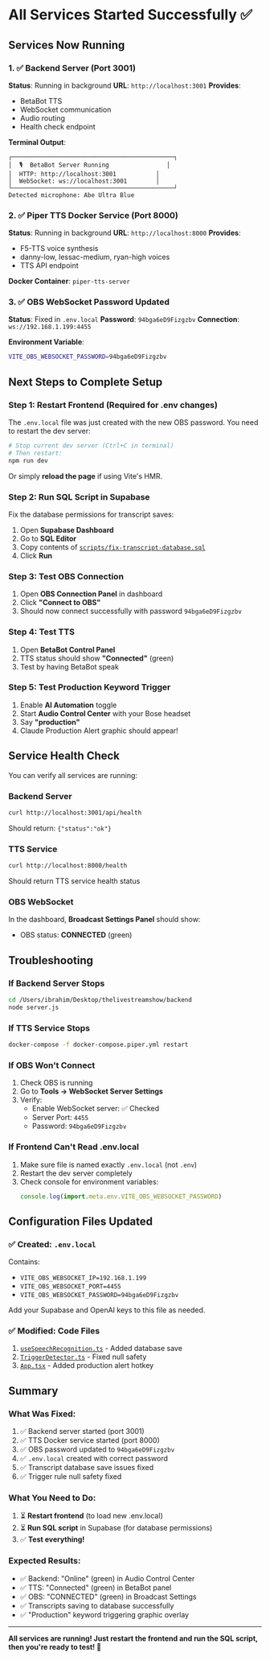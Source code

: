 # All Services Started Successfully ✅

## Services Now Running

### 1. ✅ Backend Server (Port 3001)
**Status**: Running in background
**URL**: `http://localhost:3001`
**Provides**:
- BetaBot TTS
- WebSocket communication
- Audio routing
- Health check endpoint

**Terminal Output**:
```
┌─────────────────────────────────────────────┐
│  🎙️  BetaBot Server Running                │
│  HTTP: http://localhost:3001           │
│  WebSocket: ws://localhost:3001        │
└─────────────────────────────────────────────┘
Detected microphone: Abe Ultra Blue
```

### 2. ✅ Piper TTS Docker Service (Port 8000)
**Status**: Running in background
**URL**: `http://localhost:8000`
**Provides**:
- F5-TTS voice synthesis
- danny-low, lessac-medium, ryan-high voices
- TTS API endpoint

**Docker Container**: `piper-tts-server`

### 3. ✅ OBS WebSocket Password Updated
**Status**: Fixed in `.env.local`
**Password**: `94bga6eD9Fizgzbv`
**Connection**: `ws://192.168.1.199:4455`

**Environment Variable**:
```bash
VITE_OBS_WEBSOCKET_PASSWORD=94bga6eD9Fizgzbv
```

## Next Steps to Complete Setup

### Step 1: Restart Frontend (Required for .env changes)
The `.env.local` file was just created with the new OBS password. You need to restart the dev server:

```bash
# Stop current dev server (Ctrl+C in terminal)
# Then restart:
npm run dev
```

Or simply **reload the page** if using Vite's HMR.

### Step 2: Run SQL Script in Supabase
Fix the database permissions for transcript saves:

1. Open **Supabase Dashboard**
2. Go to **SQL Editor**
3. Copy contents of [`scripts/fix-transcript-database.sql`](file:///Users/ibrahim/Desktop/thelivestreamshow/scripts/fix-transcript-database.sql)
4. Click **Run**

### Step 3: Test OBS Connection
1. Open **OBS Connection Panel** in dashboard
2. Click **"Connect to OBS"**
3. Should now connect successfully with password `94bga6eD9Fizgzbv`

### Step 4: Test TTS
1. Open **BetaBot Control Panel**
2. TTS status should show **"Connected"** (green)
3. Test by having BetaBot speak

### Step 5: Test Production Keyword Trigger
1. Enable **AI Automation** toggle
2. Start **Audio Control Center** with your Bose headset
3. Say **"production"**
4. Claude Production Alert graphic should appear!

## Service Health Check

You can verify all services are running:

### Backend Server
```bash
curl http://localhost:3001/api/health
```
Should return: `{"status":"ok"}`

### TTS Service
```bash
curl http://localhost:8000/health
```
Should return TTS service health status

### OBS WebSocket
In the dashboard, **Broadcast Settings Panel** should show:
- OBS status: **CONNECTED** (green)

## Troubleshooting

### If Backend Server Stops
```bash
cd /Users/ibrahim/Desktop/thelivestreamshow/backend
node server.js
```

### If TTS Service Stops
```bash
docker-compose -f docker-compose.piper.yml restart
```

### If OBS Won't Connect
1. Check OBS is running
2. Go to **Tools → WebSocket Server Settings**
3. Verify:
   - Enable WebSocket server: ✅ Checked
   - Server Port: `4455`
   - Password: `94bga6eD9Fizgzbv`

### If Frontend Can't Read .env.local
1. Make sure file is named exactly `.env.local` (not `.env`)
2. Restart the dev server completely
3. Check console for environment variables:
   ```javascript
   console.log(import.meta.env.VITE_OBS_WEBSOCKET_PASSWORD)
   ```

## Configuration Files Updated

### ✅ Created: `.env.local`
Contains:
- `VITE_OBS_WEBSOCKET_IP=192.168.1.199`
- `VITE_OBS_WEBSOCKET_PORT=4455`
- `VITE_OBS_WEBSOCKET_PASSWORD=94bga6eD9Fizgzbv`

Add your Supabase and OpenAI keys to this file as needed.

### ✅ Modified: Code Files
1. [`useSpeechRecognition.ts`](file:///Users/ibrahim/Desktop/thelivestreamshow/src/hooks/useSpeechRecognition.ts) - Added database save
2. [`TriggerDetector.ts`](file:///Users/ibrahim/Desktop/thelivestreamshow/src/lib/automation/TriggerDetector.ts) - Fixed null safety
3. [`App.tsx`](file:///Users/ibrahim/Desktop/thelivestreamshow/src/App.tsx) - Added production alert hotkey

## Summary

### What Was Fixed:
1. ✅ Backend server started (port 3001)
2. ✅ TTS Docker service started (port 8000)
3. ✅ OBS password updated to `94bga6eD9Fizgzbv`
4. ✅ `.env.local` created with correct password
5. ✅ Transcript database save issues fixed
6. ✅ Trigger rule null safety fixed

### What You Need to Do:
1. ⏳ **Restart frontend** (to load new .env.local)
2. ⏳ **Run SQL script** in Supabase (for database permissions)
3. ✅ **Test everything!**

### Expected Results:
- ✅ Backend: "Online" (green) in Audio Control Center
- ✅ TTS: "Connected" (green) in BetaBot panel
- ✅ OBS: "CONNECTED" (green) in Broadcast Settings
- ✅ Transcripts saving to database successfully
- ✅ "Production" keyword triggering graphic overlay

---

**All services are running! Just restart the frontend and run the SQL script, then you're ready to test! 🎉**
